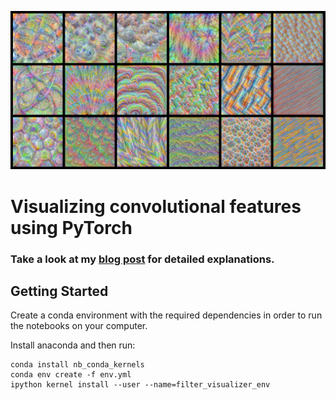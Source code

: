 ![](pictures/cover.jpg)
# Visualizing convolutional features using PyTorch

### Take a look at my [blog post](https://medium.com/p/70b7d87b0030) for detailed explanations.

## Getting Started

Create a conda environment with the required dependencies in order to run the notebooks on your computer.

Install anaconda and then run:
```
conda install nb_conda_kernels
conda env create -f env.yml
ipython kernel install --user --name=filter_visualizer_env
```
